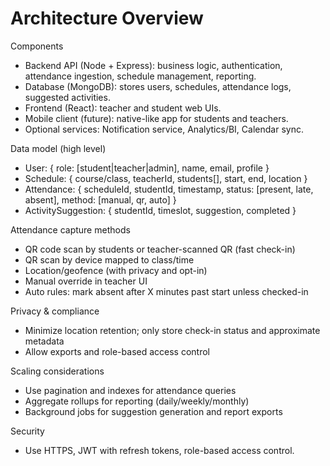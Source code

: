 # Architecture Overview

Components
- Backend API (Node + Express): business logic, authentication, attendance ingestion, schedule management, reporting.
- Database (MongoDB): stores users, schedules, attendance logs, suggested activities.
- Frontend (React): teacher and student web UIs.
- Mobile client (future): native-like app for students and teachers.
- Optional services: Notification service, Analytics/BI, Calendar sync.

Data model (high level)
- User: { role: [student|teacher|admin], name, email, profile }
- Schedule: { course/class, teacherId, students[], start, end, location }
- Attendance: { scheduleId, studentId, timestamp, status: [present, late, absent], method: [manual, qr, auto] }
- ActivitySuggestion: { studentId, timeslot, suggestion, completed }

Attendance capture methods
- QR code scan by students or teacher-scanned QR (fast check-in)
- QR scan by device mapped to class/time
- Location/geofence (with privacy and opt-in)
- Manual override in teacher UI
- Auto rules: mark absent after X minutes past start unless checked-in

Privacy & compliance
- Minimize location retention; only store check-in status and approximate metadata
- Allow exports and role-based access control

Scaling considerations
- Use pagination and indexes for attendance queries
- Aggregate rollups for reporting (daily/weekly/monthly)
- Background jobs for suggestion generation and report exports

Security
- Use HTTPS, JWT with refresh tokens, role-based access control.
